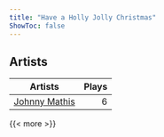 ```yaml
---
title: "Have a Holly Jolly Christmas"
ShowToc: false
---
```


## Artists
Artists | Plays 
----- | -----: 
[Johnny Mathis](/artists/johnny-mathis-14581) | 6

{{< more >}}